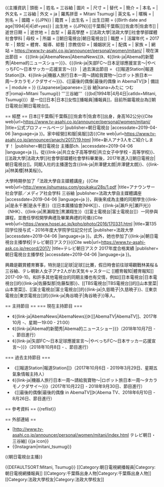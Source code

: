 {{主播資訊
| 頭銜 = 
| 姓名 = 三谷紬
| 圖片 = 
| 尺寸 = 
| 替代 = 
| 簡介 = 
| 本名 = 
| 外文名 = 三谷紬
| 外文 = ja
| 羅馬拼音 = Mitani Tsumugi
| 英文名 = 
| 暱稱 = 
| 別名 = 
| 國籍 = {{JPN}}
| 籍貫 = 
| 出生名 = 
| 出生日期 = {{Birth date and age|1994|4|4|df=yes}}
| 出生地 = {{JPN}}[[千葉縣|千葉縣]][[佐倉市|佐倉市]]
| 逝世日期 =
| 逝世地 = 
| 血型 = 
| 最高學歷 = [[法政大學|法政大學]]社會學部媒體社會學科
| 母校 = 
| 所屬 = [[朝日電視台|朝日電視台]]
| 職歷 =
| 活躍年代 = 2017年 -
| 類型 = 體育、報導、綜藝
| 宗教信仰 = 
| 婚姻狀況 = 
| 配偶 = 
| 家族 = 
| 網站 = https://www.tv-asahi.co.jp/announcer/personal/women/mitani/
| 現在演出節目 = 《{{link-ja|AbemaNews|AbemaNews}}》、《{{link-ja|Abema的新聞秀|Abema的ニュースショー}}》、《{{link-ja|矢部FC〜日本足球應援宣言〜|やべっちFC〜日本サッカー応援宣言〜}}》
| 過去演出節目 = 《[[報道Station|報道Station]]》、《{{link-ja|機器人旅行日本一周〜請給我寶物〜|ロボット旅日本一周〜タカラモノクダサイ〜}}》、《[[最後的偶像|最後的偶像 in AbemaTV]]》
| 備註 = 
| module = 
}}
{{Japanese|japanese=三谷 紬|kana=みたに つむぎ|romaji=Mitani Tsumugi}}
'''三谷紬'''（{{bd|1994年|4月4日|catIdx=Mitani, Tsumugi}}）是一位[[日本|日本]]女性[[播報員|播報員]]，目前所屬電視台為[[朝日電視台|朝日電視台]]。

== 經歷 ==
日本[[千葉縣|千葉縣]][[佐倉市|佐倉市]]出身，身高162公分<ref>{{Cite web|url=https://www.tv-asahi.co.jp/announcer/personal/women/mitani/ |title=公式プロフィールページ |publisher=朝日電視台 |accessdate=2019-04-06 |language=ja }}</ref>。家中經營[[和服|吳服]]店<ref>{{Cite web|url=https://www.tv-asahi.co.jp/announcer/anach/2017/19.html |title=新人アナ3人をご紹介します！ |publisher=朝日電視台 主播部ch. |accessdate=2019-04-06 |language=ja }}</ref>。從{{link-ja|共立女子高等學校|共立女子中学校・高等学校}}、[[法政大學|法政大學]]社會學部媒體社會學科畢業後，2017年進入[[朝日電視台|朝日電視台]]。同期入社的主播還包含{{link-ja|井澤健太朗|井澤健太朗}}、{{link-ja|林美櫻|林美桜}}。

大學時期參加了「法政大學自主媒體講座」<ref>{{Cite web|url=http://www.jishumasu.com/goukaku/28s/1.pdf |title=アナウンサー 社会学部／メディア社会学科 三谷紬 |publisher=法政大學自主媒體講座 |accessdate=2019-04-06 |language=ja }}</ref>，與後來成為主播的同期學生{{link-ja|是永千惠|是永千恵}}（[[日本廣播協會|NHK]]）、{{link-ja|瀨戶光|瀬戸光}}（NHK）、{{link-ja|黑瀨翔生|黒瀬翔生}}（[[富士電視台|富士電視台]]）一同參與課程，並擔任學校開學典禮及畢業典禮的司儀<ref>{{Cite web|url=https://www.hosei.ac.jp/koho/photo/2016/170331.html |title=第135回学位授与式・2016年度大学院学位記交付式 |publisher=法政大學 |accessdate=2019-04-06 |language=ja }}</ref>。此外，她也參加了{{link-ja|朝日電視台主播學校|テレビ朝日アスク}}<ref>{{Cite web|url=https://www.tv-asahi-ask.co.jp/record/2017/ |title=テレビ朝日アスク 2017年度合格実績 |publisher=朝日電視台主播學校 |accessdate=2019-04-06 |language=ja }}</ref>。

興趣是觀賞體育賽事，特別是[[足球|足球]]比賽，假日時會前往球場觀戰<ref>林美桜＆三谷紬、テレ朝新人女子アナ2人がお天気キャスターに [[體育報知|體育報知]] 2017-09-10</ref>。和許多其他電視台的同期主播也有交情，例如[[日本電視台|日本電視台]]的{{link-ja|佐藤梨那|佐藤梨那}}、[[TBS電視台|TBS電視台]]的[[山本里菜|山本里菜]]、[[富士電視台|富士電視台]]的{{link-ja|久慈曉子|久慈暁子}}、[[東京電視台|東京電視台]]的{{link-ja|角谷曉子|角谷暁子}}等人。

== 主持節目 ==
=== 現在主持節目 ===
* 《{{link-ja|AbemaNews|AbemaNews}}》（[[AbemaTV|AbemaTV]]、2017年10月 -、星期一19:00 - 21:00）
* 《{{link-ja|Abema的新聞秀|Abema的ニュースショー}}》（2018年10月7日 - 、節目進行）
* 《{{link-ja|矢部FC〜日本足球應援宣言〜|やべっちFC〜日本サッカー応援宣言〜}}》（2018年10月8日 - 、節目進行）

=== 過去主持節目 ===
* 《[[報道Station|報道Station]]》（2017年10月6日 - 2019年3月29日、星期五氣象情報主持人）
* 《{{link-ja|機器人旅行日本一周〜請給我寶物〜|ロボット旅日本一周〜タカラモノクダサイ〜}}》（2017年10月22日 - 2018年9月30日、節目進行）
* 《[[最後的偶像|最後的偶像 in AbemaTV]]》（Abema TV、2018年6月10日 -　8月26日、節目進行）

== 參考資料 ==
{{reflist}}

== 外部連結 ==
* [http://www.tv-asahi.co.jp/announcer/personal/women/mitani/index.html テレビ朝日・三谷紬] {{ja icon}}
* {{Instagram|mitani_tsumugi}}

{{朝日電視台主播}}

{{DEFAULTSORT:Mitani, Tsumugi}}
[[Category:朝日電視網播報員|Category:朝日電視網播報員]]
[[Category:千葉縣出身人物|Category:千葉縣出身人物]]
[[Category:法政大學校友|Category:法政大學校友]]